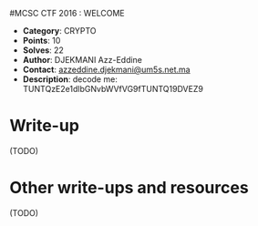 #MCSC CTF 2016	: WELCOME

* **Category**: CRYPTO <br>
* **Points**: 10 <br>
* **Solves**: 22  <br>
* **Author**: DJEKMANI Azz-Eddine
* **Contact**: azzeddine.djekmani@um5s.net.ma
* **Description**: decode me: TUNTQzE2e1dlbGNvbWVfVG9fTUNTQ19DVEZ9	


# Write-up 

(TODO)

# Other write-ups and resources

(TODO)